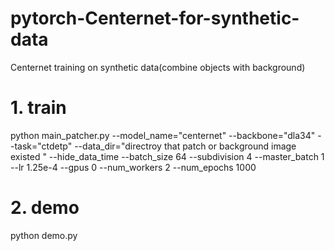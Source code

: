 # pytorch-Centernet-for-synthetic-data
Centernet training on synthetic data(combine objects with background)


# 1. train

python main_patcher.py  --model_name="centernet" --backbone="dla34" --task="ctdetp" --data_dir="directroy that patch or background image existed " --hide_data_time --batch_size 64 --subdivision 4 --master_batch 1 --lr 1.25e-4 --gpus 0 --num_workers 2  --num_epochs 1000 

# 2. demo

python demo.py 
